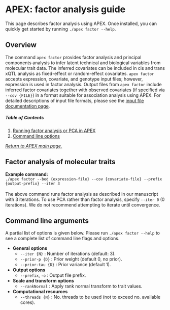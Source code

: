 
# APEX: factor analysis guide
This page describes factor analysis using APEX. Once installed, you can quickly get started by running  `./apex factor --help`. <br />

## Overview
The command `apex factor`  provides factor analysis and principal components analysis to infer latent technical and biological variables from molecular trait data.  The inferred covariates can be included in cis and trans xQTL analysis as fixed-effect or random-effect covariates.   `apex factor`  accepts expression, covariate, and genotype input files; however,  expression is used in factor analysis.  Output files from `apex factor`  include inferred factor covariates together with observed covariates (if specified via `--cov {FILE}`) in a format suitable for association analysis using APEX.  For detailed descriptions of input file formats, please see the [input file documentation page](/apex/doc/input_files/). <br />

##### Table of Contents  
  1. [Running factor analysis or PCA in APEX](#factor-analysis-of-molecular-traits)
  2. [Command line options](#command-line-arguments) <br />

 [*Return to APEX main page.*](/apex/)

## Factor analysis of molecular traits
**Example command:** <br />
 `./apex factor --bed {expression-file} --cov {covariate-file} --prefix {output-prefix} --iter 3` <br />
 <br />
The above command runs factor analysis as described in our manuscript with 3 iterations.  To use PCA rather than factor analysis, specify  `--iter 0` (0 iterations).  We do not recommend attempting to iterate until convergence. 

## Command line arguments
A partial list of options is given below.  Please run `./apex factor --help` to see a complete list of command line flags and options. 
 - **General options**
	  - `--iter {N}` : Number of iterations (default: 3).
	  - `--prior-p {D}` : Prior weight (default 0, no prior).
	  - `--prior-tau {D}` : Prior variance (default 1). 
 - **Output options**
	  - `--prefix`, `-o` :  Output file prefix.
 -  **Scale and transform options**
	 - `--rankNormal` :  Apply rank normal transform to trait values.
 - **Computational resources** 
	 - `--threads {N}` : No. threads to be used (not to exceed no. available cores).
